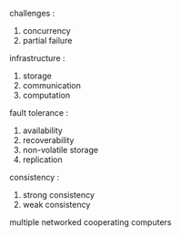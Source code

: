 
challenges :

1. concurrency
2. partial failure

infrastructure :

1. storage
2. communication
3. computation

fault tolerance :

1. availability
2. recoverability
3. non-volatile storage
4. replication

consistency :

1. strong consistency
2. weak consistency


multiple networked cooperating computers

